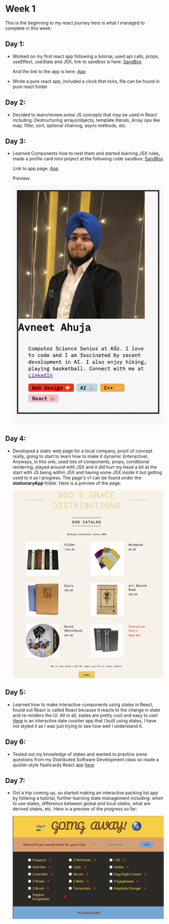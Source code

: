 # Week 1

This is the beginning to my react journey here is what I managed to complete in this week:

## Day 1:
- Worked on my first react app following a tutorial, used api calls, props, useEffect, useState and JSX, link to sandbox is here:
[SandBox](https://codesandbox.io/p/sandbox/bitter-sound-tjrkw7?file=%2Fsrc%2Findex.js%3A30%2C36)

  And the link to the app is here:
  [App](https://tjrkw7.csb.app/)

- Wrote a pure react app, included a clock that ticks, file can be found in pure react folder

## Day 2:
- Decided to learn/review some JS concepts that may be used in React including: Destructuring arrays/objects, template literals, Array ops like map, filter, sort, optional chaining, async methods, etc.

## Day 3:
- Learned Components how to nest them and started learning JSX rules, made a profile card mini project at the following code sandbox:
  [SandBox](https://codesandbox.io/p/sandbox/profilecard-gfq7px?file=%2Fsrc%2Findex.js%3A59%2C9)

  Link to app page:
  [App](https://gfq7px.csb.app/)

  Preview:<br>
  <p align="center">
    <img src="images/profileCard.png" width="500" />
  </p>
## Day 4:
- Developed a static web page for a local company, proof of concept really, going to start to learn how to make it dynamic (interactive). Anyways, in this one, used lots of components, props, conditional rendering, played around with JSX and it did hurt my head a bit at the start with JS being within JSX and having some JSX inside it but getting used to it as I progress. The page's v1 can be found under the **stationaryApp** folder. Here is a preview of the page:
  <br>
  <p align="center">
    <img src="stationaryApp/ggdss.png" width="500"/>
  </p>

## Day 5:
- Learned how to make interactive components using states in React, found out React is called React because it reacts to the change in state and re-renders the UI. All in all, states are pretty cool and easy to use! [Here](https://l689ss.csb.app/) is an interactive date counter app that I built using states, I have not styled it as I was just trying to see how well I understand it.

## Day 6:
- Tested out my knowledge of states and wanted to practice some questions from my Distributed Software Development class so made a quizlet-style flashcards React app [here](https://d3d8dd.csb.app/)

## Day 7:
- Got a trip coming up, so started making an interactive packing list app by follwing a tutorial, further learning state management including: when to use states, difference between global and local states, what are derived states, etc. Here is a preview of the progress so far:
  <p align="center">
    <img src="images/goingAwaySS1.png" width="500" />
  </p>
